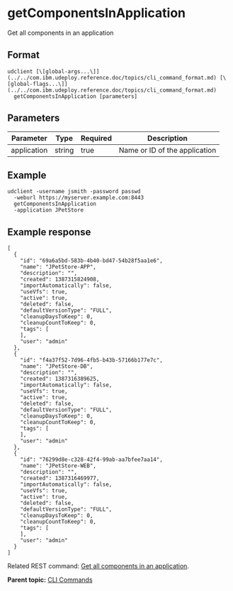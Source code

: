 # getComponentsInApplication

Get all components in an application

## Format

```
udclient [\[global-args...\]](../../com.ibm.udeploy.reference.doc/topics/cli_command_format.md) [\[global-flags...\]](../../com.ibm.udeploy.reference.doc/topics/cli_command_format.md)
  getComponentsInApplication [parameters]
```

## Parameters

|Parameter|Type|Required|Description|
|---------|----|--------|-----------|
|application|string|true|Name or ID of the application|

## Example

```
udclient -username jsmith -password passwd 
  -weburl https://myserver.example.com:8443
  getComponentsInApplication
  -application JPetStore
```

## Example response

```
[
  {
    "id": "69a6a5bd-583b-4b40-bd47-54b28f5aa1e6",
    "name": "JPetStore-APP",
    "description": "",
    "created": 1387315824908,
    "importAutomatically": false,
    "useVfs": true,
    "active": true,
    "deleted": false,
    "defaultVersionType": "FULL",
    "cleanupDaysToKeep": 0,
    "cleanupCountToKeep": 0,
    "tags": [
    ],
    "user": "admin"
  },
  {
    "id": "f4a37f52-7d96-4fb5-b43b-57166b177e7c",
    "name": "JPetStore-DB",
    "description": "",
    "created": 1387316389625,
    "importAutomatically": false,
    "useVfs": true,
    "active": true,
    "deleted": false,
    "defaultVersionType": "FULL",
    "cleanupDaysToKeep": 0,
    "cleanupCountToKeep": 0,
    "tags": [
    ],
    "user": "admin"
  },
  {
    "id": "76299d8e-c328-42f4-99ab-aa7bfee7aa14",
    "name": "JPetStore-WEB",
    "description": "",
    "created": 1387316469977,
    "importAutomatically": false,
    "useVfs": true,
    "active": true,
    "deleted": false,
    "defaultVersionType": "FULL",
    "cleanupDaysToKeep": 0,
    "cleanupCountToKeep": 0,
    "tags": [
    ],
    "user": "admin"
  }
]
```

Related REST command: [Get all components in an application](rest_cli_application_componentsinapplication_get.md).

**Parent topic:** [CLI Commands](../../com.ibm.udeploy.reference.doc/topics/cli_commands.md)

